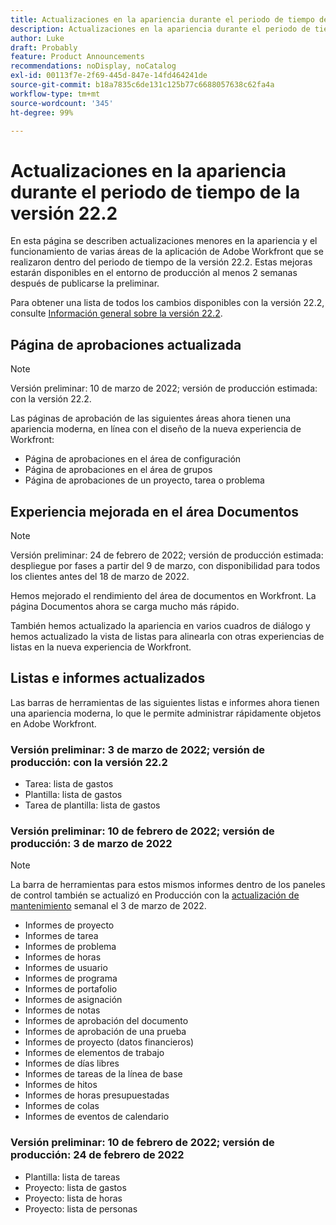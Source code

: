 ```yaml
---
title: Actualizaciones en la apariencia durante el periodo de tiempo de la versión 22.2
description: Actualizaciones en la apariencia durante el periodo de tiempo de la versión 22.2
author: Luke
draft: Probably
feature: Product Announcements
recommendations: noDisplay, noCatalog
exl-id: 00113f7e-2f69-445d-847e-14fd464241de
source-git-commit: b18a7835c6de131c125b77c6688057638c62fa4a
workflow-type: tm+mt
source-wordcount: '345'
ht-degree: 99%

---
```


# Actualizaciones en la apariencia durante el periodo de tiempo de la versión 22.2

En esta página se describen actualizaciones menores en la apariencia y el funcionamiento de varias áreas de la aplicación de Adobe Workfront que se realizaron dentro del periodo de tiempo de la versión 22.2. Estas mejoras estarán disponibles en el entorno de producción al menos 2 semanas después de publicarse la preliminar.

Para obtener una lista de todos los cambios disponibles con la versión 22.2, consulte [Información general sobre la versión 22.2](../../../product-announcements/product-releases/22.2-release-activity/22-2-release-overview.md).

## Página de aprobaciones actualizada

>[!NOTE]
>
>Versión preliminar: 10 de marzo de 2022; versión de producción estimada: con la versión 22.2.

Las páginas de aprobación de las siguientes áreas ahora tienen una apariencia moderna, en línea con el diseño de la nueva experiencia de Workfront:

* Página de aprobaciones en el área de configuración
* Página de aprobaciones en el área de grupos
* Página de aprobaciones de un proyecto, tarea o problema

## Experiencia mejorada en el área Documentos

>[!NOTE]
>
>Versión preliminar: 24 de febrero de 2022; versión de producción estimada: despliegue por fases a partir del 9 de marzo, con disponibilidad para todos los clientes antes del 18 de marzo de 2022.

Hemos mejorado el rendimiento del área de documentos en Workfront. La página Documentos ahora se carga mucho más rápido.

También hemos actualizado la apariencia en varios cuadros de diálogo y hemos actualizado la vista de listas para alinearla con otras experiencias de listas en la nueva experiencia de Workfront.

## Listas e informes actualizados

Las barras de herramientas de las siguientes listas e informes ahora tienen una apariencia moderna, lo que le permite administrar rápidamente objetos en Adobe Workfront.

### Versión preliminar: 3 de marzo de 2022; versión de producción: con la versión 22.2

* Tarea: lista de gastos
* Plantilla: lista de gastos
* Tarea de plantilla: lista de gastos

### Versión preliminar: 10 de febrero de 2022; versión de producción: 3 de marzo de 2022

>[!NOTE]
>
>La barra de herramientas para estos mismos informes dentro de los paneles de control también se actualizó en Producción con la [actualización de mantenimiento](https://experienceleague.adobe.com/es/docs/workfront-known-issues/releases/current-updates) semanal el 3 de marzo de 2022.

* Informes de proyecto
* Informes de tarea
* Informes de problema
* Informes de horas
* Informes de usuario
* Informes de programa
* Informes de portafolio
* Informes de asignación
* Informes de notas
* Informes de aprobación del documento
* Informes de aprobación de una prueba
* Informes de proyecto (datos financieros)
* Informes de elementos de trabajo
* Informes de días libres
* Informes de tareas de la línea de base
* Informes de hitos
* Informes de horas presupuestadas
* Informes de colas
* Informes de eventos de calendario

### Versión preliminar: 10 de febrero de 2022; versión de producción: 24 de febrero de 2022

* Plantilla: lista de tareas
* Proyecto: lista de gastos
* Proyecto: lista de horas
* Proyecto: lista de personas

 
